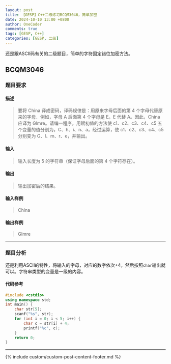 ```yaml
---
layout: post
title: 【GESP】C++二级练习BCQM3046，简单加密
date: 2024-10-10 13:00 +0800
author: OneCoder
comments: true
tags: [GESP, C++]
categories: [GESP, 二级]
---
```

还是跟ASCII码有关的二级题目，简单的字符固定错位加密方法。

<!--more-->

## BCQM3046

### 题目要求

#### 描述

>要将 China 译成密码，译码规律是：用原来字母后面的第 4 个字母代替原来的字母．例如，字母 A 后面第 4 个字母是 E。E 代替 A。因此，China 应译为 Glmre。请编一程序，用赋初值的方法使 c1、c2、c3、c4、c5 五个变量的值分别为，C、h、i、n、a，经过运算，使 c1、c2、c3、c4、c5 分别变为 G、l、m、r、e，并输出。

#### 输入

>输入长度为 5 的字符串（保证字母后面的第 4 个字符存在）。

#### 输出

>输出加密后的结果。

#### 输入样例

>China

#### 输出样例

>Glmre

---

### 题目分析

还是利用ASCII的特性，将输入的字母，对应的数字依次+4，然后按照`char`输出就可以。字符串类型的变量是一级的内容。

#### 代码参考

```cpp
#include <cstdio>
using namespace std;
int main() {
    char str[5];
    scanf("%s", str);
    for (int i = 0; i < 5; i++) {
        char c = str[i] + 4;
        printf("%c", c);
    }
    return 0;
}
```

---

{% include custom/custom-post-content-footer.md %}
